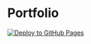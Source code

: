 # Portfolio

[![Deploy to GitHub Pages](https://github.com/archanger/archanger.github.io/actions/workflows/deploy.yml/badge.svg?event=push)](https://github.com/archanger/archanger.github.io/actions/workflows/deploy.yml)
